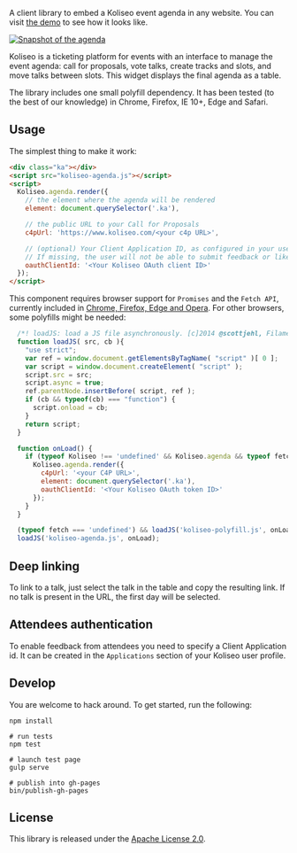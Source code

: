 A client library to embed a Koliseo event agenda in any website. You can visit [the demo](http://icoloma.github.io/koliseo-agenda) to see how it looks like.

[![Snapshot of the agenda](http://icoloma.github.io/koliseo-agenda/agenda-screenshot.png)](http://icoloma.github.io/koliseo-agenda)

Koliseo is a ticketing platform for events with an interface to manage the event agenda: call for proposals, vote talks, create tracks and slots, and move talks between slots. This widget displays the final agenda as a table.

The library includes one small polyfill dependency. It has been tested (to the best of our knowledge) in Chrome, Firefox, IE 10+, Edge and Safari.

## Usage

The simplest thing to make it work:

```html
<div class="ka"></div>
<script src="koliseo-agenda.js"></script>
<script>
  Koliseo.agenda.render({
    // the element where the agenda will be rendered
    element: document.querySelector('.ka'),

    // the public URL to your Call for Proposals
    c4pUrl: 'https://www.koliseo.com/<your c4p URL>',

    // (optional) Your Client Application ID, as configured in your user profile under "Apps"
    // If missing, the user will not be able to submit feedback or likes to their talks
    oauthClientId: '<Your Koliseo OAuth client ID>'
  });
</script>
```

This component requires browser support for `Promises` and the `Fetch API`, currently included in [Chrome, Firefox, Edge and Opera](http://caniuse.com/#feat=fetch). For other browsers, some polyfills might be needed:

```JavaScript
  /*! loadJS: load a JS file asynchronously. [c]2014 @scottjehl, Filament Group, Inc. (Based on http://goo.gl/REQGQ by Paul Irish). Licensed MIT */
  function loadJS( src, cb ){
    "use strict";
    var ref = window.document.getElementsByTagName( "script" )[ 0 ];
    var script = window.document.createElement( "script" );
    script.src = src;
    script.async = true;
    ref.parentNode.insertBefore( script, ref );
    if (cb && typeof(cb) === "function") {
      script.onload = cb;
    }
    return script;
  }

  function onLoad() {
    if (typeof Koliseo !== 'undefined' && Koliseo.agenda && typeof fetch !== 'undefined') {
      Koliseo.agenda.render({
        c4pUrl: '<your C4P URL>',
        element: document.querySelector('.ka'),
        oauthClientId: '<Your Koliseo OAuth token ID>'
      });
    }
  }

  (typeof fetch === 'undefined') && loadJS('koliseo-polyfill.js', onLoad);
  loadJS('koliseo-agenda.js', onLoad);
```

## Deep linking

To link to a talk, just select the talk in the table and copy the resulting link. If no talk is present in the URL, the first day will be selected.

## Attendees authentication

To enable feedback from attendees you need to specify a Client Application id. It can be created in the `Applications` section of your Koliseo user profile. 

## Develop

You are welcome to hack around. To get started, run the following:

```
npm install

# run tests
npm test

# launch test page
gulp serve

# publish into gh-pages
bin/publish-gh-pages
```

## License

This library is released under the [Apache License 2.0](http://www.apache.org/licenses/LICENSE-2.0).
